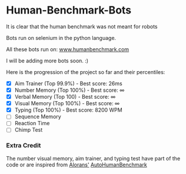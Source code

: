 # Human-Benchmark-Bots

It is clear that the human benchmark was not meant for robots

Bots run on selenium in the python language.

All these bots run on: www.humanbenchmark.com

I will be adding more bots soon. :)

Here is the progression of the project so far and their percentiles:

- [x] Aim Trainer (Top 99.9%) - Best score: 26ms
- [x] Number Memory (Top 100%) - Best score: ∞
- [x] Verbal Memory (Top 100) - Best score: ∞
- [x] Visual Memory (Top 100%) - Best score: ∞
- [x] Typing (Top 100%) - Best score: 8200 WPM
- [ ] Sequence Memory 
- [ ] Reaction Time
- [ ] Chimp Test

### Extra Credit
The number visual memory, aim trainer, and typing test have part of the code or are inspired from [Alorans'](https://github.com/alorans) [AutoHumanBenchmark](https://github.com/alorans/AutoHumanBenchmark)
